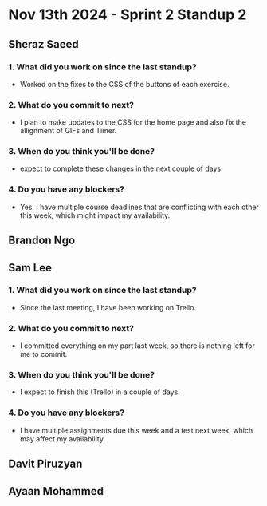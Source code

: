 # Nov 13th 2024 - Sprint 2 Standup 2

## Sheraz Saeed

### 1. What did you work on since the last standup?
- Worked on the fixes to the CSS of the buttons of each exercise.
### 2. What do you commit to next?
- I plan to make updates to the CSS for the home page and also fix the allignment of GIFs and Timer.
  
### 3. When do you think you'll be done?
-  expect to complete these changes in the next couple of days.

### 4. Do you have any blockers?
- Yes, I have multiple course deadlines that are conflicting with each other this week, which might impact my availability.

## Brandon Ngo

## Sam Lee
### 1. What did you work on since the last standup?
- Since the last meeting, I have been working on Trello.
### 2. What do you commit to next?
- I committed everything on my part last week, so there is nothing left for me to commit.
  
### 3. When do you think you'll be done?
-  I expect to finish this (Trello) in a couple of days.

### 4. Do you have any blockers?
- I have multiple assignments due this week and a test next week, which may affect my availability.

## Davit Piruzyan

## Ayaan Mohammed
